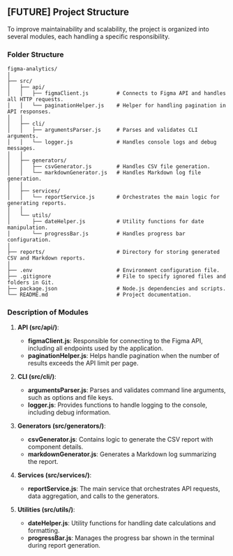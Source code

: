 ## [FUTURE] Project Structure

To improve maintainability and scalability, the project is organized into several modules, each handling a specific responsibility.

### Folder Structure
```
figma-analytics/
│
├── src/
│   ├── api/
│   │   ├── figmaClient.js         # Connects to Figma API and handles all HTTP requests.
│   │   └── paginationHelper.js    # Helper for handling pagination in API responses.
│   │
│   ├── cli/
│   │   ├── argumentsParser.js     # Parses and validates CLI arguments.
│   │   └── logger.js              # Handles console logs and debug messages.
│   │
│   ├── generators/
│   │   ├── csvGenerator.js        # Handles CSV file generation.
│   │   └── markdownGenerator.js   # Handles Markdown log file generation.
│   │
│   ├── services/
│   │   └── reportService.js       # Orchestrates the main logic for generating reports.
│   │
│   └── utils/
│       ├── dateHelper.js          # Utility functions for date manipulation.
│       └── progressBar.js         # Handles progress bar configuration.
│
├── reports/                       # Directory for storing generated CSV and Markdown reports.
│
├── .env                           # Environment configuration file.
├── .gitignore                     # File to specify ignored files and folders in Git.
├── package.json                   # Node.js dependencies and scripts.
└── README.md                      # Project documentation.
```

### Description of Modules

1. **API (src/api/)**:
   - **figmaClient.js**: Responsible for connecting to the Figma API, including all endpoints used by the application.
   - **paginationHelper.js**: Helps handle pagination when the number of results exceeds the API limit per page.

2. **CLI (src/cli/)**:
   - **argumentsParser.js**: Parses and validates command line arguments, such as options and file keys.
   - **logger.js**: Provides functions to handle logging to the console, including debug information.

3. **Generators (src/generators/)**:
   - **csvGenerator.js**: Contains logic to generate the CSV report with component details.
   - **markdownGenerator.js**: Generates a Markdown log summarizing the report.

4. **Services (src/services/)**:
   - **reportService.js**: The main service that orchestrates API requests, data aggregation, and calls to the generators.

5. **Utilities (src/utils/)**:
   - **dateHelper.js**: Utility functions for handling date calculations and formatting.
   - **progressBar.js**: Manages the progress bar shown in the terminal during report generation.

